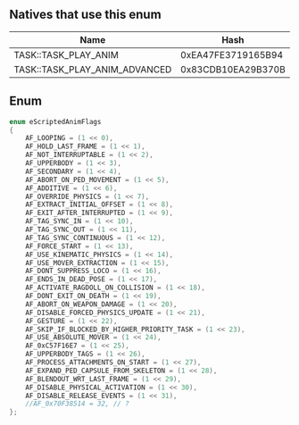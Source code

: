 ## Natives that use this enum
| Name                             | Hash               |
|----------------------------------|--------------------|
| TASK::TASK\_PLAY\_ANIM           | 0xEA47FE3719165B94 |
| TASK::TASK\_PLAY\_ANIM\_ADVANCED | 0x83CDB10EA29B370B |
## Enum
```cpp
enum eScriptedAnimFlags
{
	AF_LOOPING = (1 << 0),
	AF_HOLD_LAST_FRAME = (1 << 1),
	AF_NOT_INTERRUPTABLE = (1 << 2),
	AF_UPPERBODY = (1 << 3),
	AF_SECONDARY = (1 << 4),
	AF_ABORT_ON_PED_MOVEMENT = (1 << 5),
	AF_ADDITIVE = (1 << 6),
	AF_OVERRIDE_PHYSICS = (1 << 7),
	AF_EXTRACT_INITIAL_OFFSET = (1 << 8),
	AF_EXIT_AFTER_INTERRUPTED = (1 << 9),
	AF_TAG_SYNC_IN = (1 << 10),
	AF_TAG_SYNC_OUT = (1 << 11),
	AF_TAG_SYNC_CONTINUOUS = (1 << 12),
	AF_FORCE_START = (1 << 13),
	AF_USE_KINEMATIC_PHYSICS = (1 << 14),
	AF_USE_MOVER_EXTRACTION = (1 << 15),
	AF_DONT_SUPPRESS_LOCO = (1 << 16),
	AF_ENDS_IN_DEAD_POSE = (1 << 17),
	AF_ACTIVATE_RAGDOLL_ON_COLLISION = (1 << 18),
	AF_DONT_EXIT_ON_DEATH = (1 << 19),
	AF_ABORT_ON_WEAPON_DAMAGE = (1 << 20),
	AF_DISABLE_FORCED_PHYSICS_UPDATE = (1 << 21),
	AF_GESTURE = (1 << 22),
	AF_SKIP_IF_BLOCKED_BY_HIGHER_PRIORITY_TASK = (1 << 23),
	AF_USE_ABSOLUTE_MOVER = (1 << 24),
	AF_0xC57F16E7 = (1 << 25),
	AF_UPPERBODY_TAGS = (1 << 26),
	AF_PROCESS_ATTACHMENTS_ON_START = (1 << 27),
	AF_EXPAND_PED_CAPSULE_FROM_SKELETON = (1 << 28),
	AF_BLENDOUT_WRT_LAST_FRAME = (1 << 29),
	AF_DISABLE_PHYSICAL_ACTIVATION = (1 << 30),
	AF_DISABLE_RELEASE_EVENTS = (1 << 31),
	//AF_0x70F38514 = 32, // ?
};
```
